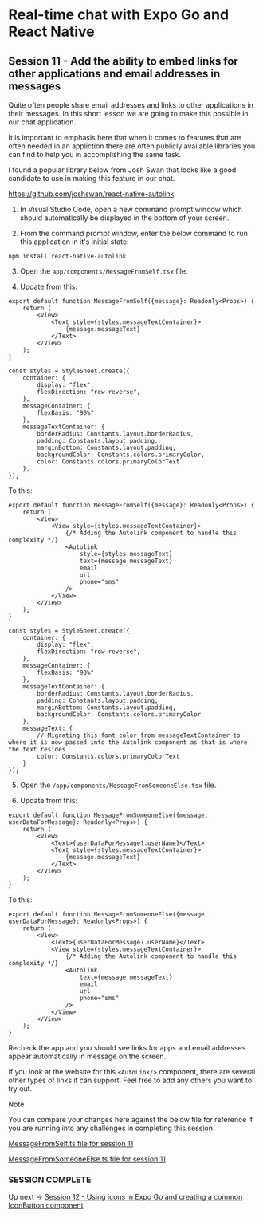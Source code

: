 # Real-time chat with Expo Go and React Native
## Session 11 - Add the ability to embed links for other applications and email addresses in messages

Quite often people share email addresses and links to other applications in their messages.  In this short lesson we are going to make this possible in our chat application.

It is important to emphasis here that when it comes to features that are often needed in an appliction there are often publicly available libraries you can find to help you in accomplishing the same task.

I found a popular library below from Josh Swan that looks like a good candidate to use in making this feature in our chat.

https://github.com/joshswan/react-native-autolink

1. In Visual Studio Code, open a new command prompt window which should automatically be displayed in the bottom of your screen.

2. From the command prompt window, enter the below command to run this application in it's initial state:
```
npm install react-native-autolink
```

3. Open the `app/components/MessageFromSelf.tsx` file.

4. Update from this:
```tsx
export default function MessageFromSelf({message}: Readonly<Props>) {
    return (
        <View>
            <Text style={styles.messageTextContainer}>
                {message.messageText}
            </Text>
        </View>
    );
}

const styles = StyleSheet.create({
    container: {
        display: "flex",
        flexDirection: "row-reverse",
    },
    messageContainer: {
        flexBasis: "90%"
    },
    messageTextContainer: {
        borderRadius: Constants.layout.borderRadius,
        padding: Constants.layout.padding,
        marginBottom: Constants.layout.padding,
        backgroundColor: Constants.colors.primaryColor,
        color: Constants.colors.primaryColorText
    },
});
```
To this:
```tsx
export default function MessageFromSelf({message}: Readonly<Props>) {
    return (
        <View>
            <View style={styles.messageTextContainer}>
                {/* Adding the Autolink component to handle this complexity */}
                <Autolink 
                    style={styles.messageText}
                    text={message.messageText}
                    email
                    url
                    phone="sms"
                />
            </View>
        </View>
    );
}

const styles = StyleSheet.create({
    container: {
        display: "flex",
        flexDirection: "row-reverse",
    },
    messageContainer: {
        flexBasis: "90%"
    },
    messageTextContainer: {
        borderRadius: Constants.layout.borderRadius,
        padding: Constants.layout.padding,
        marginBottom: Constants.layout.padding,
        backgroundColor: Constants.colors.primaryColor
    },
    messageText: {
        // Migrating this font color from messageTextContainer to where it is now passed into the Autolink component as that is where the text resides
        color: Constants.colors.primaryColorText
    }
});
```

5. Open the `/app/components/MessageFromSomeoneElse.tsx` file.

6. Update from this:
```tsx
export default function MessageFromSomeoneElse({message, userDataForMessage}: Readonly<Props>) {
    return (
        <View>
            <Text>{userDataForMessage?.userName}</Text>
            <Text style={styles.messageTextContainer}>
                {message.messageText}
            </Text>
        </View>
    );
}
```

To this:
```tsx
export default function MessageFromSomeoneElse({message, userDataForMessage}: Readonly<Props>) {
    return (
        <View>
            <Text>{userDataForMessage?.userName}</Text>
            <View style={styles.messageTextContainer}>
                {/* Adding the Autolink component to handle this complexity */}
                <Autolink 
                    text={message.messageText}
                    email
                    url
                    phone="sms"
                />
            </View>
        </View>
    );
}
```

Recheck the app and you should see links for apps and email addresses appear automatically in message on the screen.

If you look at the website for this `<AutoLink/>` component, there are several other types of links it can support.  Feel free to add any others you want to try out.

> [!NOTE] 
> You can compare your changes here against the below file for reference if you are running into any challenges in completing this session.
>
> [MessageFromSelf.ts file for session 11](https://github.com/cah-john-ryan/expo-go-real-time-chat/blob/session-11-messages-with-links/expo-go-real-time-chat/app/components/MessageFromSelf.tsx)
>
> [MessageFromSomeoneElse.ts file for session 11](https://github.com/cah-john-ryan/expo-go-real-time-chat/blob/session-11-messages-with-links/expo-go-real-time-chat/app/components/MessageFromSomeoneElse.tsx)

### SESSION COMPLETE

Up next -> [Session 12 - Using icons in Expo Go and creating a common IconButton component](session-12-icon-button.md)
